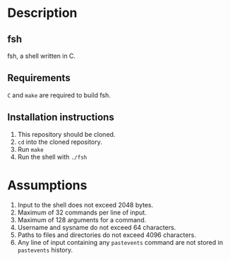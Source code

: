 # Description

## fsh
fsh, a shell written in C.

## Requirements
`C` and `make` are required to build fsh.

## Installation instructions
1. This repository should be cloned.
2. `cd` into the cloned repository.
3. Run `make`
4. Run the shell with `./fsh`

# Assumptions
1. Input to the shell does not exceed 2048 bytes.
2. Maximum of 32 commands per line of input.
3. Maximum of 128 arguments for a command.
4. Username and sysname do not exceed 64 characters.
5. Paths to files and directories do not exceed 4096 characters.
6. Any line of input containing any `pastevents` command are not stored in `pastevents` history.
